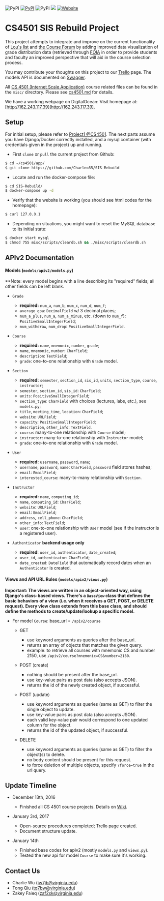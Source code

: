 ![PyPI](https://img.shields.io/pypi/pyversions/Django.svg)
[![PyPI](https://img.shields.io/pypi/l/Django.svg)](/license.txt)
![PyPI](https://img.shields.io/pypi/status/Django.svg)
<a href="https://travis-ci.com"><img src="https://travis-ci.com/Charleo85/SIS-Rebuild.svg?token=p3baya2L6nJfueKHztqt&branch=master"></a>
[![Website](https://img.shields.io/website-up-down-green-red/http/shields.io.svg)](http://162.243.117.39)


CS4501 SIS Rebuild Project
=====
This project attempts to integrate and improve on the current functionality of [Lou's list](http://rabi.phys.virginia.edu/mySIS/CS2/) and [the Course Forum](http://www.thecourseforum.com) by adding improved data visualization of grade distribution data (retrieved through [FOIA](https://en.wikipedia.org/wiki/Freedom_of_Information_Act_(United_States)) in order to provide students and faculty an improved perspective that will aid in the course selection process.
	
You may contribute your thoughts on this project to our [Trello](https://trello.com/b/XTuoK510/isa-project) page.
The models API is documented on [Swagger](https://app.swaggerhub.com/api/charlie/SIS-R/1.0.0).

All [CS 4501 (Internet Scale Application)](https://github.com/thomaspinckney3/cs4501/blob/master/README.md) course related files can be found in the `misc/` directory. Please see [cs4501.md](misc/cs4501.md) for details.

We have a working webpage on DigitalOcean: Visit homepage at: [http://162.243.117.39](http://162.243.117.39).


Setup
--------
For initial setup, please refer to [Project1 @CS4501](https://github.com/thomaspinckney3/cs4501/blob/master/Project1.md). The next parts assume you have Django/Docker correctly installed, and a mysql container (with credentials given in the project) up and running.

- First `clone` or `pull` the current project from Github:
```bash
$ cd ~/cs4501/app/
$ git clone https://github.com/Charleo85/SIS-Rebuild
```

- Locate and run the docker-compose file:
```bash
$ cd SIS-Rebuild/
$ docker-compose up -d
```

- Verify that the website is working (you should see html codes for the homepage):
```bash
$ curl 127.0.0.1
```

- Depending on situations, you might want to reset the MySQL database to its initial state:
```bash
$ docker start mysql
$ chmod 755 misc/scripts/cleardb.sh && ./misc/scripts/cleardb.sh
```


APIv2 Documentation
--------
#### Models (`models/apiv2/models.py`)

**Note: every model begins with a line describing its "required" fields; all other fields can be left blank.

- `Grade`
	- **required:** `num_a`, `num_b`, `num_c`, `num_d`, `num_f`;
	- `average_gpa`: `DecimalField` w/ 3 decimal places;
	- `num_a_plus`, `num_a`, `num_a_minus`, etc. (down to `num_f`): `PositiveSmallIntegerField`;
	- `num_withdraw`, `num_drop`: `PositiveSmallIntegerField`.

- `Course`
	- **required:** `name`, `mnemonic`, `number`, `grade`;
	- `name`, `mnemonic`, `number`: `CharField`;
	- `description`: `TextField`;
	- `grade`: one-to-one relationship with `Grade` model.

- `Section`
	- **required:** `semester`, `section_id`, `sis_id`, `units`, `section_type`, `course`, `instructor`;
	- `semester`, `section_id`, `sis_id`: `CharField`;
	- `units`: `PositiveSmallIntegerField`;
	- `section_type`: `CharField` with choices (lectures, labs, etc.), see `models.py`;
	- `title`, `meeting_time`, `location`: `CharField`;
	- `website`: `URLField`;
	- `capacity`: `PositiveSmallIntegerField`;
	- `description`, `other_info`: `TextField`.
	- `course`: many-to-one relationship with `Course` model;
	- `instructor`: many-to-one relationship with `Instructor` model;
	- `grade`: one-to-one relationship with `Grade` model.

- `User`
	- **required:** `username`, `password`, `name`;
	- `username`, `password`, `name`: `CharField`, `password` field stores hashes;
	- `email`: `EmailField`;
	- `interested_course`: many-to-many relationship with `Section`.

- `Instructor`
	- **required:** `name`, `computing_id`;
	- `name`, `computing_id`: `CharField`;
	- `website`: `URLField`;
	- `email`: `EmailField`;
	- `address`, `cell_phone`: `CharField`;
	- `other_info`: `TextField`;
	- `user`: one-to-one relationship with `User` model (see if the instructor is a registered user).

- `Authenticator` **backend usage only**
	- **required**: `user_id`, `authenticator`, `date_created`;
	- `user_id`, `authenticator`: `CharField`;
	- `date_created`: `DateField` that automatically record dates when an `Authenticator` is created.

#### Views and API URL Rules (`models/apiv2/views.py`)

**Important: The views are written in an object-oriented way, using Django's class-based views. There's a `BaseView` class that defines the basic behaviors of a view (i.e. when it receives a GET, POST, or DELETE request). Every view class extends from this base class, and should define the methods to create/update/lookup a specific model.**

- For model `Course`: base_url = `/apiv2/course`

	- GET
		- use keyword arguments as queries after the base_url.
		- returns an array of objects that matches the given query.
		- example: to retrieve all courses with mnemonic CS and number 2150, use `/apiv2/course?mnemonic=CS&number=2150`.
	
	- POST (create)
		- nothing should be present after the base_url.
		- use key-value pairs as post data (also accepts JSON).
		- returns the id of the newly created object, if successful.
	
	- POST (update)
		- use keyword arguments as queries (same as GET) to filter the single object to update.
		- use key-value pairs as post data (also accepts JSON).
		- each valid key-value pair would correspond to one updated column for the object.
		- returns the id of the updated object, if successful.
	
	- DELETE
		- use keyword arguments as queries (same as GET) to filter the object(s) to delete.
		- no body content should be present for this request.
		- to force deletion of multiple objects, specify `?force=true` in the url query.

Update Timeline
--------

- December 13th, 2016
	- Finished all CS 4501 course projects. Details on [Wiki](https://github.com/Charleo85/SIS-Rebuild/wiki/CS-4501-ISA-Project-Updates).

- January 3rd, 2017
	- Open-source procedures completed; Trello page created.
	- Document structure update.

- January 14th
	- Finished base codes for apiv2 (mostly `models.py` and `views.py`).
	- Tested the new api for model `Course` to make sure it's working.


Contact Us
--------

- Charlie Wu ([jw7jb@virginia.edu](mailto:jw7jb@virginia.edu))
- Tong Qiu ([tq7bw@virginia.edu](mailto:tq7bw@virginia.edu))
- Zakey Faieq ([zaf2xk@virginia.edu](mailto:zaf2xk@virginia.edu))
